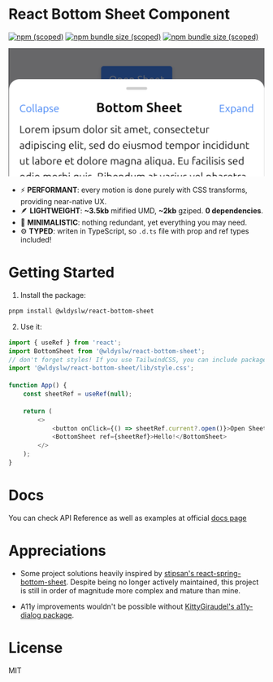 # React Bottom Sheet Component

[![npm
    (scoped)](https://img.shields.io/npm/v/%40wldyslw/react-bottom-sheet)](https://www.npmjs.com/package/@wldyslw/react-bottom-sheet)
[![npm bundle size
    (scoped)](https://img.shields.io/bundlephobia/min/%40wldyslw/react-bottom-sheet)](https://bundlephobia.com/package/@wldyslw/react-bottom-sheet)
[![npm bundle size
    (scoped)](https://img.shields.io/bundlephobia/minzip/%40wldyslw/react-bottom-sheet)](https://bundlephobia.com/package/@wldyslw/react-bottom-sheet)

![Screenshot of sheet's example usage](./promo/screenshot.png)

-   ⚡️ **PERFORMANT**: every motion is done purely with CSS transforms, providing near-native UX.
-   🪶 **LIGHTWEIGHT**: **~3.5kb** mifified UMD, **~2kb** gziped. **0 dependencies**.
-   🧘 **MINIMALISTIC**: nothing redundant, yet everything you may need.
-   ⚙️ **TYPED**: writen in TypeScript, so `.d.ts` file with prop and ref types included!

# Getting Started

1. Install the package:

```sh
pnpm install @wldyslw/react-bottom-sheet
```

2. Use it:

```js
import { useRef } from 'react';
import BottomSheet from '@wldyslw/react-bottom-sheet';
// don't forget styles! If you use TailwindCSS, you can include package to config.content and save even more precious kilobytes!
import '@wldyslw/react-bottom-sheet/lib/style.css';

function App() {
    const sheetRef = useRef(null);

    return (
        <>
            <button onClick={() => sheetRef.current?.open()}>Open Sheet</button>
            <BottomSheet ref={sheetRef}>Hello!</BottomSheet>
        </>
    );
}
```

# Docs

You can check API Reference as well as examples at official [docs page](https://wldyslw.github.io/react-bottom-sheet)

# Appreciations

-   Some project solutions heavily inspired by [stipsan's react-spring-bottom-sheet](https://github.com/stipsan/react-spring-bottom-sheet).
    Despite being no longer actively maintained, this project is still in order of magnitude more complex and mature than mine.

-   A11y improvements wouldn't be possible without [KittyGiraudel's a11y-dialog package](https://github.com/KittyGiraudel/a11y-dialog).

# License

MIT
